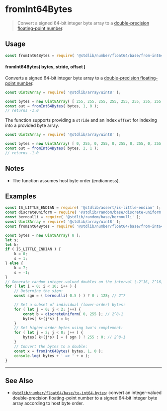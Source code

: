 <!--

@license Apache-2.0

Copyright (c) 2021 The Stdlib Authors.

Licensed under the Apache License, Version 2.0 (the "License");
you may not use this file except in compliance with the License.
You may obtain a copy of the License at

   http://www.apache.org/licenses/LICENSE-2.0

Unless required by applicable law or agreed to in writing, software
distributed under the License is distributed on an "AS IS" BASIS,
WITHOUT WARRANTIES OR CONDITIONS OF ANY KIND, either express or implied.
See the License for the specific language governing permissions and
limitations under the License.

-->

# fromInt64Bytes

> Convert a signed 64-bit integer byte array to a [double-precision floating-point number][ieee754].

<section class="usage">

## Usage

```javascript
const fromInt64Bytes = require( '@stdlib/number/float64/base/from-int64-bytes' );
```

#### fromInt64Bytes( bytes, stride, offset )

Converts a signed 64-bit integer byte array to a [double-precision floating-point number][ieee754].

```javascript
const Uint8Array = require( '@stdlib/array/uint8' );

const bytes = new Uint8Array( [ 255, 255, 255, 255, 255, 255, 255, 255 ] );
const out = fromInt64Bytes( bytes, 1, 0 );
// returns -1.0
```

The function supports providing a `stride` and an index `offset` for indexing into a provided byte array.

<!-- eslint-disable max-len -->

```javascript
const Uint8Array = require( '@stdlib/array/uint8' );

const bytes = new Uint8Array( [ 0, 255, 0, 255, 0, 255, 0, 255, 0, 255, 0, 255, 0, 255, 0, 255 ] );
const out = fromInt64Bytes( bytes, 2, 1 );
// returns -1.0
```

</section>

<!-- /.usage -->

<section class="notes">

## Notes

-   The function assumes host byte order (endianness).

</section>

<!-- /.notes -->

<section class="examples">

## Examples

<!-- eslint no-undef: "error" -->

```javascript
const IS_LITTLE_ENDIAN = require( '@stdlib/assert/is-little-endian' );
const discreteUniform = require( '@stdlib/random/base/discrete-uniform' );
const bernoulli = require( '@stdlib/random/base/bernoulli' );
const Uint8Array = require( '@stdlib/array/uint8' );
const fromInt64Bytes = require( '@stdlib/number/float64/base/from-int64-bytes' );

const bytes = new Uint8Array( 8 );
let s;
let k;
if ( IS_LITTLE_ENDIAN ) {
    k = 0;
    s = 1;
} else {
    k = 7;
    s = -1;
}
// Generate random integer-valued doubles on the interval (-2^16, 2^16)...
for ( let i = 0; i < 10; i++ ) {
    // Determine the sign:
    const sgn = ( bernoulli( 0.5 ) ) ? 0 : 128; // 2^7

    // Set a subset of individual (lower-order) bytes:
    for ( let j = 0; j < 2; j++) {
        const b = discreteUniform( 0, 255 ); // 2^8-1
        bytes[ k+(j*s) ] = b;
    }
    // Set higher-order bytes using two's complement:
    for ( let j = 2; j < 8; j++ ) {
        bytes[ k+(j*s) ] = ( sgn ) ? 255 : 0; // 2^8-1
    }
    // Convert the bytes to a double:
    const x = fromInt64Bytes( bytes, 1, 0 );
    console.log( bytes + ' => ' + x );
}
```

</section>

<!-- /.examples -->

<!-- Section for related `stdlib` packages. Do not manually edit this section, as it is automatically populated. -->

<section class="related">

* * *

## See Also

-   <span class="package-name">[`@stdlib/number/float64/base/to-int64-bytes`][@stdlib/number/float64/base/to-int64-bytes]</span><span class="delimiter">: </span><span class="description">convert an integer-valued double-precision floating-point number to a signed 64-bit integer byte array according to host byte order.</span>

</section>

<!-- /.related -->

<!-- Section for all links. Make sure to keep an empty line after the `section` element and another before the `/section` close. -->

<section class="links">

[ieee754]: https://en.wikipedia.org/wiki/IEEE_754-1985

<!-- <related-links> -->

[@stdlib/number/float64/base/to-int64-bytes]: https://github.com/stdlib-js/stdlib/tree/develop/lib/node_modules/%40stdlib/number/float64/base/to-int64-bytes

<!-- </related-links> -->

</section>

<!-- /.links -->
